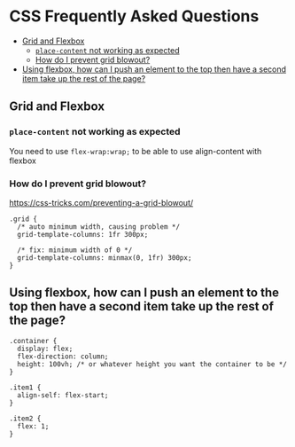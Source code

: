 # CSS Frequently Asked Questions

<!-- TOC -->

- [Grid and Flexbox](#grid-and-flexbox)
    - [`place-content` not working as expected](#place-content-not-working-as-expected)
    - [How do I prevent grid blowout?](#how-do-i-prevent-grid-blowout)
- [Using flexbox, how can I push an element to the top then have a second item take up the rest of the page?](#using-flexbox-how-can-i-push-an-element-to-the-top-then-have-a-second-item-take-up-the-rest-of-the-page)

<!-- /TOC -->

<a id="markdown-grid-and-flexbox" name="grid-and-flexbox"></a>

## Grid and Flexbox
<a id="markdown-place-content-not-working-as-expected" name="place-content-not-working-as-expected"></a>

### `place-content` not working as expected
You need to use `flex-wrap:wrap;` to be able to use align-content with flexbox


<a id="markdown-how-do-i-prevent-grid-blowout" name="how-do-i-prevent-grid-blowout"></a>

### How do I prevent grid blowout?

https://css-tricks.com/preventing-a-grid-blowout/

	.grid {
	  /* auto minimum width, causing problem */
	  grid-template-columns: 1fr 300px;

	  /* fix: minimum width of 0 */
	  grid-template-columns: minmax(0, 1fr) 300px;
	}

<a id="markdown-using-flexbox-how-can-i-push-an-element-to-the-top-then-have-a-second-item-take-up-the-rest-of-the-page" name="using-flexbox-how-can-i-push-an-element-to-the-top-then-have-a-second-item-take-up-the-rest-of-the-page"></a>

## Using flexbox, how can I push an element to the top then have a second item take up the rest of the page?

```
.container {
  display: flex;
  flex-direction: column;
  height: 100vh; /* or whatever height you want the container to be */
}

.item1 {
  align-self: flex-start;
}

.item2 {
  flex: 1;
}
```
